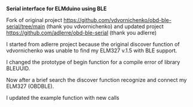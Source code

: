 **Serial interface for ELMduino using BLE**

Fork of original project https://github.com/vdvornichenko/obd-ble-serial/tree/main (thank you vdvornichenko) 
and updated project https://github.com/adlerre/obd-ble-serial (thank you adlerre)

I started from adlerre project because the original discover function of vdvornichenko was unable to find my ELM327 v.1.5 with BLE support.

I changed the prototype of begin function for a compile error of library BLEUUID.

Now after a brief search the discover function recognize and connect my ELM327 (OBDBLE).

I updated the example function with new calls
